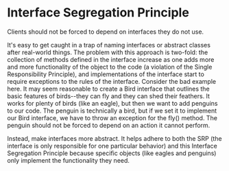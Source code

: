 # Interface Segregation Principle

Clients should not be forced to depend on interfaces they do not use.

It's easy to get caught in a trap of naming interfaces or abstract classes after real-world things. The problem with this approach is two-fold: the collection of methods defined in the interface increase as one adds more and more functionality of the object to the code (a violation of the Single Responsibility Principle), and implementations of the interface start to require exceptions to the rules of the interface. Consider the bad example here. It may seem reasonable to create a Bird interface that outlines the basic features of birds--they can fly and they can shed their feathers. It works for plenty of birds (like an eagle), but then we want to add penguins to our code. The penguin is technically a bird, but if we set it to implement our Bird interface, we have to throw an exception for the fly() method. The penguin should not be forced to depend on an action it cannot perform.

Instead, make interfaces more abstract. It helps adhere to both the SRP (the interface is only responsible for one particular behavior) and this Interface Segregation Principle because specific objects (like eagles and penguins) only implement the functionality they need.